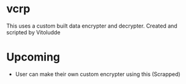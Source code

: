 # vcrp
This uses a custom built data encrypter and decrypter.
Created and scripted by Vitoludde

# Upcoming
* User can make their own custom encrypter using this (Scrapped)
